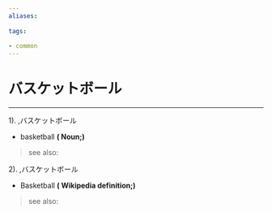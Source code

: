 ```yaml
---
aliases:
    
tags:
    
- common
---
```


# バスケットボール
---
1).
,バスケットボール

- basketball
**( Noun;)**
> see also: 
            
2).
,バスケットボール

- Basketball
**( Wikipedia definition;)**
> see also: 
            